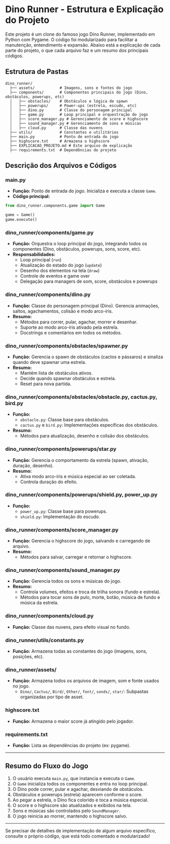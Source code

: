 # Dino Runner - Estrutura e Explicação do Projeto

Este projeto é um clone do famoso jogo Dino Runner, implementado em Python com Pygame. O código foi modularizado para facilitar a manutenção, entendimento e expansão. Abaixo está a explicação de cada parte do projeto, o que cada arquivo faz e um resumo dos principais códigos.

## Estrutura de Pastas

```
dino_runner/
  ├── assets/           # Imagens, sons e fontes do jogo
  ├── components/       # Componentes principais do jogo (Dino, obstáculos, powerups, etc)
  │   ├── obstacles/    # Obstáculos e lógica de spawn
  │   ├── powerups/     # Power-ups (estrela, escudo, etc)
  │   ├── dino.py       # Classe do personagem principal
  │   ├── game.py       # Loop principal e orquestração do jogo
  │   ├── score_manager.py # Gerenciamento de score e highscore
  │   ├── sound_manager.py # Gerenciamento de sons e músicas
  │   ├── cloud.py      # Classe das nuvens
  ├── utils/            # Constantes e utilitários
  ├── main.py           # Ponto de entrada do jogo
  ├── highscore.txt     # Armazena o highscore
  ├── EXPLICACAO_PROJETO.md # Este arquivo de explicação
  ├── requirements.txt  # Dependências do projeto
```

## Descrição dos Arquivos e Códigos

### main.py
- **Função:** Ponto de entrada do jogo. Inicializa e executa a classe `Game`.
- **Código principal:**
```python
from dino_runner.components.game import Game

game = Game()
game.execute()
```

### dino_runner/components/game.py
- **Função:** Orquestra o loop principal do jogo, integrando todos os componentes (Dino, obstáculos, powerups, sons, score, etc).
- **Responsabilidades:**
  - Loop principal (`run`)
  - Atualização do estado do jogo (`update`)
  - Desenho dos elementos na tela (`draw`)
  - Controle de eventos e game over
  - Delegação para managers de som, score, obstáculos e powerups


### dino_runner/components/dino.py
- **Função:** Classe do personagem principal (Dino). Gerencia animações, saltos, agachamentos, colisão e modo arco-íris.
- **Resumo:**
  - Métodos para correr, pular, agachar, morrer e desenhar.
  - Suporte ao modo arco-íris ativado pela estrela.
  - Docstrings e comentários em todos os métodos.

### dino_runner/components/obstacles/spawner.py
- **Função:** Gerencia o spawn de obstáculos (cactos e pássaros) e sinaliza quando deve spawnar uma estrela.
- **Resumo:**
  - Mantém lista de obstáculos ativos.
  - Decide quando spawnar obstáculos e estrela.
  - Reset para nova partida.

### dino_runner/components/obstacles/obstacle.py, cactus.py, bird.py
- **Função:**
  - `obstacle.py`: Classe base para obstáculos.
  - `cactus.py` e `bird.py`: Implementações específicas dos obstáculos.
- **Resumo:**
  - Métodos para atualização, desenho e colisão dos obstáculos.

### dino_runner/components/powerups/star.py
- **Função:** Gerencia o comportamento da estrela (spawn, ativação, duração, desenho).
- **Resumo:**
  - Ativa modo arco-íris e música especial ao ser coletada.
  - Controla duração do efeito.

### dino_runner/components/powerups/shield.py, power_up.py
- **Função:**
  - `power_up.py`: Classe base para powerups.
  - `shield.py`: Implementação do escudo.

### dino_runner/components/score_manager.py
- **Função:** Gerencia o highscore do jogo, salvando e carregando de arquivo.
- **Resumo:**
  - Métodos para salvar, carregar e retornar o highscore.

### dino_runner/components/sound_manager.py
- **Função:** Gerencia todos os sons e músicas do jogo.
- **Resumo:**
  - Controla volumes, efeitos e troca de trilha sonora (fundo e estrela).
  - Métodos para tocar sons de pulo, morte, botão, música de fundo e música da estrela.

### dino_runner/components/cloud.py
- **Função:** Classe das nuvens, para efeito visual no fundo.

### dino_runner/utils/constants.py
- **Função:** Armazena todas as constantes do jogo (imagens, sons, posições, etc).

### dino_runner/assets/
- **Função:** Armazena todos os arquivos de imagem, som e fonte usados no jogo.
  - `Dino/`, `Cactus/`, `Bird/`, `Other/`, `font/`, `sonds/`, `star/`: Subpastas organizadas por tipo de asset.

### highscore.txt
- **Função:** Armazena o maior score já atingido pelo jogador.

### requirements.txt
- **Função:** Lista as dependências do projeto (ex: pygame).

---

## Resumo do Fluxo do Jogo
1. O usuário executa `main.py`, que instancia e executa o `Game`.
2. O `Game` inicializa todos os componentes e entra no loop principal.
3. O Dino pode correr, pular e agachar, desviando de obstáculos.
4. Obstáculos e powerups (estrela) aparecem conforme o score.
5. Ao pegar a estrela, o Dino fica colorido e toca a música especial.
6. O score e o highscore são atualizados e exibidos na tela.
7. Sons e músicas são controlados pelo `SoundManager`.
8. O jogo reinicia ao morrer, mantendo o highscore salvo.

---

Se precisar de detalhes de implementação de algum arquivo específico, consulte o próprio código, que está todo comentado e modularizado! 